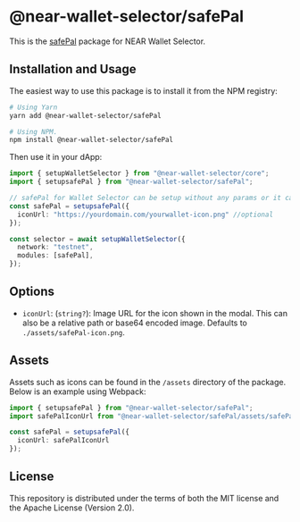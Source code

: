 # @near-wallet-selector/safePal

This is the [safePal](https://chrome.google.com/webstore/detail/safePal-wallet/epapihdplajcdnnkdeiahlgigofloibg) package for NEAR Wallet Selector.

## Installation and Usage

The easiest way to use this package is to install it from the NPM registry:

```bash
# Using Yarn
yarn add @near-wallet-selector/safePal

# Using NPM.
npm install @near-wallet-selector/safePal
```

Then use it in your dApp:

```ts
import { setupWalletSelector } from "@near-wallet-selector/core";
import { setupsafePal } from "@near-wallet-selector/safePal";

// safePal for Wallet Selector can be setup without any params or it can take one optional param.
const safePal = setupsafePal({
  iconUrl: "https://yourdomain.com/yourwallet-icon.png" //optional
});

const selector = await setupWalletSelector({
  network: "testnet",
  modules: [safePal],
});
```

## Options

- `iconUrl`: (`string?`): Image URL for the icon shown in the modal. This can also be a relative path or base64 encoded image. Defaults to `./assets/safePal-icon.png`.

## Assets

Assets such as icons can be found in the `/assets` directory of the package. Below is an example using Webpack:

```ts
import { setupsafePal } from "@near-wallet-selector/safePal";
import safePalIconUrl from "@near-wallet-selector/safePal/assets/safePal-icon.png";

const safePal = setupsafePal({
  iconUrl: safePalIconUrl
});
```

## License

This repository is distributed under the terms of both the MIT license and the Apache License (Version 2.0).
